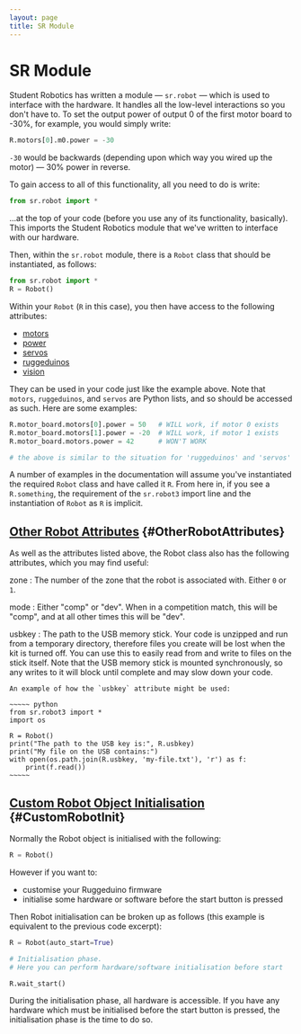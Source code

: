 ```yaml
---
layout: page
title: SR Module
---
```


SR Module
=========

Student Robotics has written a module &mdash; `sr.robot`  &mdash; which is used to interface with the hardware.
It handles all the low-level interactions so you don't have to.
To set the output power of output 0 of the first motor board to -30%, for example, you would simply write:

~~~~~ python
R.motors[0].m0.power = -30
~~~~~

`-30` would be backwards (depending upon which way you wired up the motor) &mdash; 30% power in reverse.

To gain access to all of this functionality, all you need to do is write:

~~~~~ python
from sr.robot import *
~~~~~

...at the top of your code (before you use any of its functionality, basically).
This imports the Student Robotics module that we've written to interface with our hardware.

Then, within the `sr.robot` module, there is a `Robot` class that should be instantiated, as follows:

~~~~~ python
from sr.robot import *
R = Robot()
~~~~~

Within your `Robot` (`R` in this case), you then have access to the following attributes:

* [motors](/docs/programming/sr/motors/)
* [power](/docs/programming/sr/power/)
* [servos](/docs/programming/sr/servos/)
* [ruggeduinos](/docs/programming/sr/ruggeduinos/)
* [vision](/docs/programming/sr/vision/)

They can be used in your code just like the example above.
Note that `motors`, `ruggeduinos`, and `servos` are Python lists, and so should be accessed as such.
Here are some examples:

~~~~~ python
R.motor_board.motors[0].power = 50   # WILL work, if motor 0 exists
R.motor_board.motors[1].power = -20  # WILL work, if motor 1 exists
R.motor_board.motors.power = 42      # WON'T WORK

# the above is similar to the situation for 'ruggeduinos' and 'servos'
~~~~~

A number of examples in the documentation will assume you've instantiated the required `Robot` class and have called it `R`.
From here in, if you see a `R.something`, the requirement of the `sr.robot3` import line and the instantiation of `Robot` as `R` is implicit.

[Other Robot Attributes](#OtherRobotAttributes) {#OtherRobotAttributes}
----------------------

As well as the attributes listed above, the Robot class also has the following attributes, which you may find useful:

zone
:    The number of the zone that the robot is associated with. Either `0` or `1`.

mode
:    Either "comp" or "dev".  When in a competition match, this will be "comp", and at all other times this will be "dev".

usbkey
:   The path to the USB memory stick.
    Your code is unzipped and run from a temporary directory, therefore files you create will be lost when the kit is turned off.
    You can use this to easily read from and write to files on the stick itself.
    Note that the USB memory stick is mounted synchronously, so any writes to it will block until complete and may slow down your code.

    An example of how the `usbkey` attribute might be used:

    ~~~~~ python
    from sr.robot3 import *
    import os

    R = Robot()
    print("The path to the USB key is:", R.usbkey)
    print("My file on the USB contains:")
    with open(os.path.join(R.usbkey, 'my-file.txt'), 'r') as f:
        print(f.read())
    ~~~~~

[Custom Robot Object Initialisation](#CustomRobotInit) {#CustomRobotInit}
----------------------

Normally the Robot object is initialised with the following:

~~~~~ python
R = Robot()
~~~~~

However if you want to:

 * customise your Ruggeduino firmware
 * initialise some hardware or software before the start button is pressed

Then Robot initialisation can be broken up as follows (this example is equivalent to the previous code excerpt):

~~~~~ python
R = Robot(auto_start=True)

# Initialisation phase.
# Here you can perform hardware/software initialisation before start

R.wait_start()
~~~~~

During the initialisation phase, all hardware is accessible.
If you have any hardware which must be initialised before the start button is pressed,
 the initialisation phase is the time to do so.
